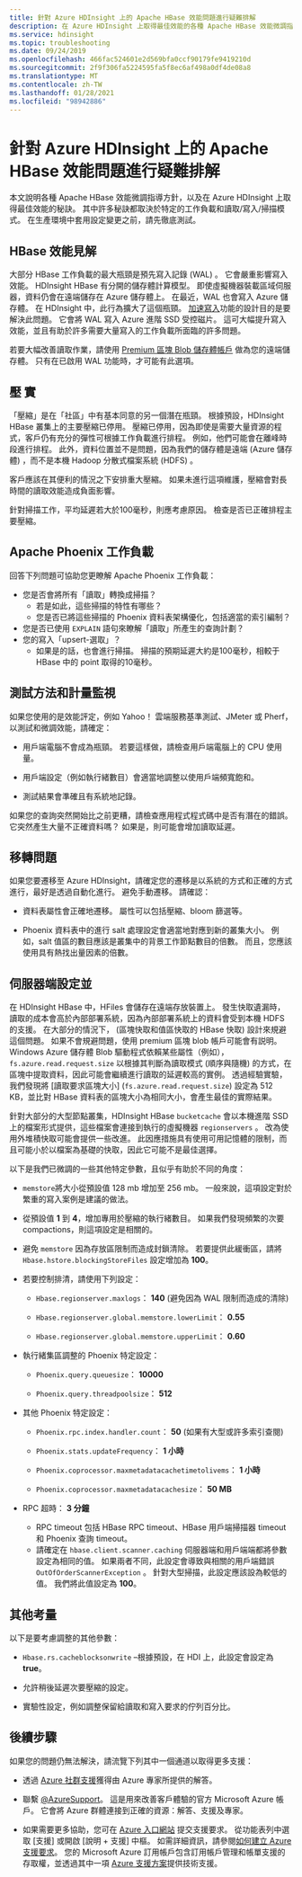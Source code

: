 ```yaml
---
title: 針對 Azure HDInsight 上的 Apache HBase 效能問題進行疑難排解
description: 在 Azure HDInsight 上取得最佳效能的各種 Apache HBase 效能微調指導方針和秘訣。
ms.service: hdinsight
ms.topic: troubleshooting
ms.date: 09/24/2019
ms.openlocfilehash: 466fac524601e2d569bfa0ccf90179fe9419210d
ms.sourcegitcommit: 2f9f306fa5224595fa5f8ec6af498a0df4de08a8
ms.translationtype: MT
ms.contentlocale: zh-TW
ms.lasthandoff: 01/28/2021
ms.locfileid: "98942886"
---
```

# <a name="troubleshoot-apache-hbase-performance-issues-on-azure-hdinsight"></a>針對 Azure HDInsight 上的 Apache HBase 效能問題進行疑難排解

本文說明各種 Apache HBase 效能微調指導方針，以及在 Azure HDInsight 上取得最佳效能的秘訣。 其中許多秘訣都取決於特定的工作負載和讀取/寫入/掃描模式。 在生產環境中套用設定變更之前，請先徹底測試。

## <a name="hbase-performance-insights"></a>HBase 效能見解

大部分 HBase 工作負載的最大瓶頸是預先寫入記錄 (WAL) 。 它會嚴重影響寫入效能。 HDInsight HBase 有分開的儲存體計算模型。 即使虛擬機器裝載區域伺服器，資料仍會在遠端儲存在 Azure 儲存體上。 在最近，WAL 也會寫入 Azure 儲存體。 在 HDInsight 中，此行為擴大了這個瓶頸。 [加速寫入](./apache-hbase-accelerated-writes.md)功能的設計目的是要解決此問題。 它會將 WAL 寫入 Azure 進階 SSD 受控磁片。 這可大幅提升寫入效能，並且有助於許多需要大量寫入的工作負載所面臨的許多問題。

若要大幅改善讀取作業，請使用 [Premium 區塊 Blob 儲存體帳戶](https://azure.microsoft.com/blog/azure-premium-block-blob-storage-is-now-generally-available/) 做為您的遠端儲存體。 只有在已啟用 WAL 功能時，才可能有此選項。

## <a name="compaction"></a>壓 實

「壓縮」是在「社區」中有基本同意的另一個潛在瓶頸。 根據預設，HDInsight HBase 叢集上的主要壓縮已停用。 壓縮已停用，因為即使是需要大量資源的程式，客戶仍有充分的彈性可根據工作負載進行排程。 例如，他們可能會在離峰時段進行排程。 此外，資料位置並不是問題，因為我們的儲存體是遠端 (Azure 儲存體) ，而不是本機 Hadoop 分散式檔案系統 (HDFS) 。

客戶應該在其便利的情況之下安排重大壓縮。 如果未進行這項維護，壓縮會對長時間的讀取效能造成負面影響。

針對掃描工作，平均延遲若大於100毫秒，則應考慮原因。 檢查是否已正確排程主要壓縮。

## <a name="apache-phoenix-workload"></a>Apache Phoenix 工作負載

回答下列問題可協助您更瞭解 Apache Phoenix 工作負載：

* 您是否會將所有「讀取」轉換成掃描？
    * 若是如此，這些掃描的特性有哪些？
    * 您是否已將這些掃描的 Phoenix 資料表架構優化，包括適當的索引編制？
* 您是否已使用 `EXPLAIN` 語句來瞭解「讀取」所產生的查詢計劃？
* 您的寫入「upsert-選取」？
    * 如果是的話，也會進行掃描。 掃描的預期延遲大約是100毫秒，相較于 HBase 中的 point 取得的10毫秒。  

## <a name="test-methodology-and-metrics-monitoring"></a>測試方法和計量監視

如果您使用的是效能評定，例如 Yahoo！ 雲端服務基準測試、JMeter 或 Pherf，以測試和微調效能，請確定：

- 用戶端電腦不會成為瓶頸。 若要這樣做，請檢查用戶端電腦上的 CPU 使用量。

- 用戶端設定（例如執行緒數目）會適當地調整以使用戶端頻寬飽和。

- 測試結果會準確且有系統地記錄。

如果您的查詢突然開始比之前更糟，請檢查應用程式程式碼中是否有潛在的錯誤。 它突然產生大量不正確資料嗎？ 如果是，則可能會增加讀取延遲。

## <a name="migration-issues"></a>移轉問題

如果您要遷移至 Azure HDInsight，請確定您的遷移是以系統的方式和正確的方式進行，最好是透過自動化進行。 避免手動遷移。 請確認：

- 資料表屬性會正確地遷移。 屬性可以包括壓縮、bloom 篩選等。

- Phoenix 資料表中的進行 salt 處理設定會適當地對應到新的叢集大小。 例如，salt 值區的數目應該是叢集中的背景工作節點數目的倍數。 而且，您應該使用具有熱找出量因素的倍數。

## <a name="server-side-configuration-tunings"></a>伺服器端設定並

在 HDInsight HBase 中，HFiles 會儲存在遠端存放裝置上。 發生快取遺漏時，讀取的成本會高於內部部署系統，因為內部部署系統上的資料會受到本機 HDFS 的支援。 在大部分的情況下， (區塊快取和值區快取的 HBase 快取) 設計來規避這個問題。 如果不會規避問題，使用 premium 區塊 blob 帳戶可能會有説明。 Windows Azure 儲存體 Blob 驅動程式依賴某些屬性（例如）， `fs.azure.read.request.size` 以根據其判斷為讀取模式 (順序與隨機) 的方式，在區塊中提取資料，因此可能會繼續進行讀取的延遲較高的實例。 透過經驗實驗，我們發現將 [讀取要求區塊大小] (`fs.azure.read.request.size`) 設定為 512 KB，並比對 HBase 資料表的區塊大小為相同大小，會產生最佳的實際結果。

針對大部分的大型節點叢集，HDInsight HBase `bucketcache` 會以本機進階 SSD 上的檔案形式提供，這些檔案會連接到執行的虛擬機器 `regionservers` 。 改為使用外堆積快取可能會提供一些改進。 此因應措施具有使用可用記憶體的限制，而且可能小於以檔案為基礎的快取，因此它可能不是最佳選擇。

以下是我們已微調的一些其他特定參數，且似乎有助於不同的角度：

- `memstore`將大小從預設值 128 mb 增加至 256 mb。 一般來說，這項設定對於繁重的寫入案例是建議的做法。

- 從預設值 **1** 到 **4**，增加專用於壓縮的執行緒數目。 如果我們發現頻繁的次要 compactions，則這項設定是相關的。

- 避免 `memstore` 因為存放區限制而造成封鎖清除。 若要提供此緩衝區，請將 `Hbase.hstore.blockingStoreFiles` 設定增加為 **100**。

- 若要控制排清，請使用下列設定：

    - `Hbase.regionserver.maxlogs`： **140** (避免因為 WAL 限制而造成的清除) 

    - `Hbase.regionserver.global.memstore.lowerLimit`： **0.55**

    - `Hbase.regionserver.global.memstore.upperLimit`： **0.60**

- 執行緒集區調整的 Phoenix 特定設定：

    - `Phoenix.query.queuesize`： **10000**

    - `Phoenix.query.threadpoolsize`： **512**

- 其他 Phoenix 特定設定：

    - `Phoenix.rpc.index.handler.count`： **50** (如果有大型或許多索引查閱) 

    - `Phoenix.stats.updateFrequency`： **1 小時**

    - `Phoenix.coprocessor.maxmetadatacachetimetolivems`： **1 小時**

    - `Phoenix.coprocessor.maxmetadatacachesize`： **50 MB**

- RPC 超時： **3 分鐘**

   - RPC timeout 包括 HBase RPC timeout、HBase 用戶端掃描器 timeout 和 Phoenix 查詢 timeout。 
   - 請確定在 `hbase.client.scanner.caching` 伺服器端和用戶端端都將參數設定為相同的值。 如果兩者不同，此設定會導致與相關的用戶端錯誤 `OutOfOrderScannerException` 。 針對大型掃描，此設定應該設為較低的值。 我們將此值設定為 **100**。

## <a name="other-considerations"></a>其他考量

以下是要考慮調整的其他參數：

- `Hbase.rs.cacheblocksonwrite` –根據預設，在 HDI 上，此設定會設定為 **true**。

- 允許稍後延遲次要壓縮的設定。

- 實驗性設定，例如調整保留給讀取和寫入要求的佇列百分比。

## <a name="next-steps"></a>後續步驟

如果您的問題仍無法解決，請流覽下列其中一個通道以取得更多支援：

- 透過 [Azure 社群支援](https://azure.microsoft.com/support/community/)獲得由 Azure 專家所提供的解答。

- 聯繫 [@AzureSupport](https://twitter.com/azuresupport)。 這是用來改善客戶體驗的官方 Microsoft Azure 帳戶。 它會將 Azure 群體連接到正確的資源：解答、支援及專家。

- 如果需要更多協助，您可在 [Azure 入口網站](https://portal.azure.com/?#blade/Microsoft_Azure_Support/HelpAndSupportBlade/) 提交支援要求。 從功能表列中選取 [支援] 或開啟 [說明 + 支援] 中樞。 如需詳細資訊，請參閱[如何建立 Azure 支援要求](../../azure-portal/supportability/how-to-create-azure-support-request.md)。 您的 Microsoft Azure 訂用帳戶包含訂用帳戶管理和帳單支援的存取權，並透過其中一項 [Azure 支援方案](https://azure.microsoft.com/support/plans/)提供技術支援。
